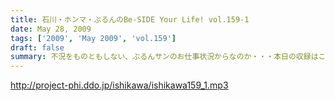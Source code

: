 ```yaml
---
title: 石川・ホンマ・ぶるんのBe-SIDE Your Life! vol.159-1
date: May 28, 2009
tags: ['2009', 'May 2009', 'vol.159']
draft: false
summary: 不況をものともしない、ぶるんサンのお仕事状況からなのか・・・本日の収録はこの人達での発進となりました～～～！！！NAMAE
---
```


http://project-phi.ddo.jp/ishikawa/ishikawa159_1.mp3